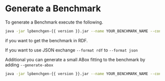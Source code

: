 # Generate a Benchmark

To generate a Benchmark execute the following.

```bash
java -jar lpbenchgen-{{ version }}.jar --name YOUR_BENCHMARK_NAME --config /PATH/TO/YOUR/CONFIG.yml --format rdf
```

if you want to get the benchmark in RDF.

If you want to use JSON exchange `--format rdf` to `--format json`

Additional you can generate a small ABox fitting to the benchmark by adding `--generate-abox`

```bash
java -jar lpbenchgen-{{ version }}.jar --name YOUR_BENCHMARK_NAME --config /PATH/TO/YOUR/CONFIG.yml --format rdf --generate-abox
```

